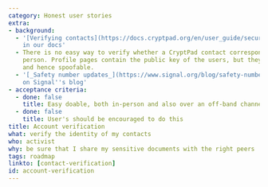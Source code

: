 ```yaml
---
category: Honest user stories
extra:
- background:
  - '[Verifying contacts](https://docs.cryptpad.org/en/user_guide/security.html#verifying-contacts)
    in our docs'
  - There is no easy way to verify whether a CryptPad contact corresponds to the expected
    person. Profile pages contain the public key of the users, but they are not signed
    and hence spoofable.
  - '[_Safety number updates_](https://www.signal.org/blog/safety-number-updates/)
    on Signal''s blog'
- acceptance criteria:
  - done: false
    title: Easy doable, both in-person and also over an off-band channel
  - done: false
    title: User's should be encouraged to do this
title: Account verification
what: verify the identity of my contacts
who: activist
why: be sure that I share my sensitive documents with the right peers
tags: roadmap
linkto: [contact-verification]
id: account-verification
---
```

